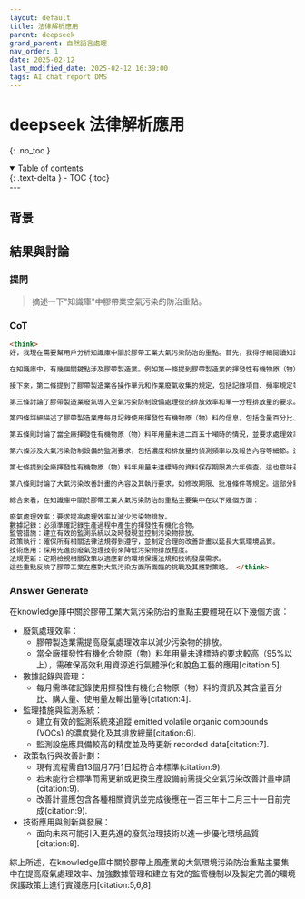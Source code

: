 ```yaml
---
layout: default
title: 法律解析應用
parent: deepseek
grand_parent: 自然語言處理
nav_order: 1
date: 2025-02-12
last_modified_date: 2025-02-12 16:39:00
tags: AI chat report DMS
---
```


# deepseek 法律解析應用

{: .no_toc }

<details open markdown="block">
  <summary>
    Table of contents
  </summary>
  {: .text-delta }
- TOC
{:toc}
</details>
---

## 背景

## 結果與討論

### 提問

> 摘述一下"知識庫"中膠帶業空氣污染的防治重點。

### CoT

```html
<think>
好，我現在需要幫用戶分析知識庫中關於膠帶工業大氣污染防治的重點。首先，我得仔細閱讀知識庫中的內容，找出與大氣污染相關的資訊。

在知識庫中，有幾個關鍵點涉及膠帶製造業。例如第一條提到膠帶製造業的揮發性有機物原（物）料年用量達到二十五噸以上，並且單一分程有幾種情況：一種是使用水性黏著劑或水性離型劑，另一種是使用無溶劑黏著劑或無溶劑離型劑 。這些資訊可能涉及大氣污染的排放量和處理措施。

接下來，第二條提到了膠帶製造業各操作單元和作業廢氣收集的規定，包括記錄項目、頻率規定等。這可能意味著在收集廢氣時需要特別注意資料的記錄和管理。

第三條討論了膠帶製造業廢氣導入空氣污染防制設備處理後的排放效率和單一分程排放量的要求。這表明環保部門需要確保生產過程中的廢氣處理效率足夠高，並且符合排放標準。

第四條詳細描述了膠帶製造業應每月記錄使用揮發性有機物原（物）料的信息，包括含量百分比、購入量、使用量及輸出量等數據。這說明數據記錄的重要性對於追蹤生產過程中的污染物來源至關重要。

第五條則討論了當全廠揮發性有機物原（物）料年用量未達二百五十噸時的情況，並要求處理效率達到百分之九十五以上；若用量超過，則要求更高效率或更低排放量。這顯示環保政策對生產規模變化的影響較大。

第六條涉及大氣污染防制設備的監測要求，包括濃度和排放量的偵測頻率以及報告內容等細節。這說明監測系統必須具備較高的精度和及時性。

第七條提到全廠揮發性有機物原（物）料年用量未達標時的資料保存期限為六年備查。這也意味著資料管理必須嚴格遵守時間限制，並且有備用方案存檔。

第八條則討論了大氣污染改善計畫的內容及其執行要求，如修改期限、批准條件等規定。這部分顯示了環境保護部門在製定政策時考慮的因素非常全面。

綜合來看，在知識庫中關於膠帶工業大氣污染防治的重點主要集中在以下幾個方面：

廢氣處理效率：要求提高處理效率以減少污染物排放。
數據記錄：必須準確記錄生產過程中產生的揮發性有機化合物。
監管措施：建立有效的監測系統以及時發現並控制污染物排放。
政策執行：確保所有相關法律法規得到遵守，並制定合理的改善計畫以延長大氣環境品質。
技術應用：採用先進的廢氣治理技術來降低污染物排放程度。
法規更新：定期檢視相關政策以適應新的環境保護法規和技術發展需求。
這些重點反映了膠帶工業在應對大氣污染方面所面臨的挑戰及其應對策略。 </think>
```

### Answer Generate

在knowledge庫中關於膠帶工業大氣污染防治的重點主要體現在以下幾個方面：

- 廢氣處理效率：
  - 膠帶製造業需提高廢氣處理效率以減少污染物的排放。
  - 當全廠揮發性有機化合物原（物）料年用量未達標時的要求較高（95%以上），需確保高效利用資源進行氣體淨化和脫色工藝的應用[citation:5].
- 數據記錄與管理：
  - 每月需準確記錄使用揮發性有機化合物原（物）料的資訊及其含量百分比、購入量、使用量及輸出量等[citation:4].
- 監理措施與監測系統：
  - 建立有效的監測系統來追蹤 emitted volatile organic compounds (VOCs) 的濃度變化及其排放總量[citation:6].
  - 監測設施應具備較高的精度並及時更新 recorded data[citation:7].
- 政策執行與改善計劃：
  - 現有流程需自13個月7月1日起符合本標準(citation:9).
  - 若未能符合標準而需更新或更換生產設備前需提交空氣污染改善計畫申請(citation:9).
  - 改善計畫應包含各種相關資訊並完成後應在一百三年十二月三十一日前完成(citation:9).
- 技術應用與創新與發展：
  - 面向未來可能引入更先進的廢氣治理技術以進一步優化環境品質[citation:8].

綜上所述，在knowledge庫中關於膠帶上風產業的大氣環境污染防治重點主要集中在提高廢氣處理效率、加強數據管理和建立有效的監管機制以及製定完善的環境保護政策上進行實踐應用[citation:5,6,8].
